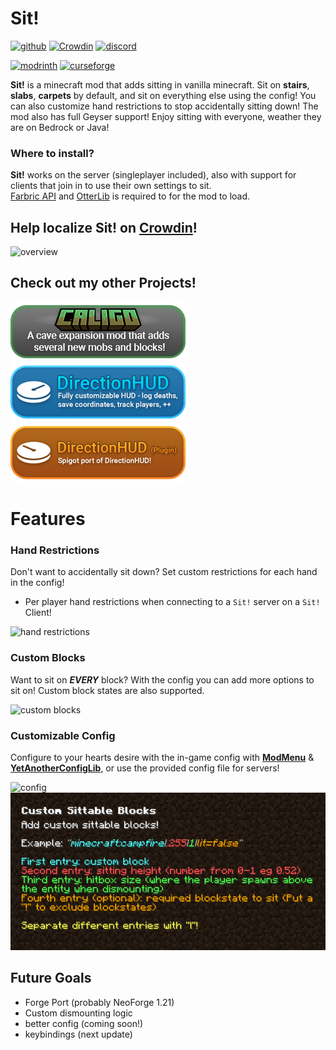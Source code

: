 # Sit!
[![github](https://img.shields.io/github/issues/oth3r/Sit?logo=github?label=Issues)](https://github.com/Oth3r/Sit/releases) [![Crowdin](https://badges.crowdin.net/oth3r-sit/localized.svg)](https://crowdin.com/project/oth3r-sit)  [![discord](https://dcbadge.vercel.app/api/server/https://discord.gg/AVSTHCAUvn?style=flat)](https://www.oth3r.one/discord)

[![modrinth](https://img.shields.io/modrinth/dt/sit!?label=Modrinth&logo=modrinth)](https://modrinth.com/mod/sit!) [![curseforge](https://cf.way2muchnoise.eu/892424.svg)](https://www.curseforge.com/minecraft/mc-mods/Sit1) 

**Sit!** is a minecraft mod that adds sitting in vanilla minecraft. 
Sit on **stairs**, **slabs**, **carpets** by default, and sit on everything else using the config! 
You can also customize hand restrictions to stop accidentally sitting down! 
The mod also has full Geyser support! Enjoy sitting with everyone, weather they are on Bedrock or Java!

### Where to install?
**Sit!** works on the server (singleplayer included), also with support for clients that join in to use their own settings to sit.
\
[Farbric API](https://modrinth.com/mod/fabric-api) and [OtterLib](https://modrinth.com/mod/otterlib) is required to for the mod to load.

## Help localize Sit! on [Crowdin](https://crowdin.com/project/oth3r-sit)!
![overview](https://github.com/Oth3r/Sit/blob/master/media/overview.gif?raw=true)

## Check out my other Projects!
[![Caligo badge](https://github.com/Oth3r/Caligo/blob/master/media/promo_badge.png?raw=true)](https://modrinth.com/mod/caligo)
[![DirectionHUD badge](https://github.com/Oth3r/DirectionHUD/blob/master/media/mod-badge.png?raw=true)](https://modrinth.com/mod/directionhud)
[![DirectionHUD Spigot badge](https://github.com/Oth3r/DirectionHUD/blob/master/media/plugin-badge.png?raw=true)](https://modrinth.com/plugin/directionhud-plugin)

# Features

### Hand Restrictions
Don't want to accidentally sit down? Set custom restrictions for each hand in the config!

* Per player hand restrictions when connecting to a `Sit!` server on a `Sit!` Client!

![hand restrictions](https://github.com/Oth3r/Sit/blob/master/media/hand-restrictions.gif?raw=true)

### Custom Blocks
Want to sit on _**EVERY**_ block? With the config you can add more options to sit on! Custom block states are also supported.

![custom blocks](https://github.com/Oth3r/Sit/blob/master/media/custom-blocks.gif?raw=true)

### Customizable Config
Configure to your hearts desire with the in-game config with **[ModMenu](https://modrinth.com/mod/modmenu)** & **[YetAnotherConfigLib](https://modrinth.com/mod/yacl)**, or use the provided config file for servers!

![config](https://github.com/Oth3r/Sit/blob/master/media/config.gif?raw=true)
![custom blocks config](https://github.com/Oth3r/Sit/blob/master/media/custom-blocks-config.png?raw=true)

## Future Goals
 * Forge Port (probably NeoForge 1.21)
 * Custom dismounting logic
 * better config (coming soon!)
 * keybindings (next update)

